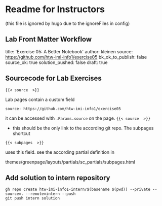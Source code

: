 
# Readme for Instructors

(this file is ignored by hugo due to the ignoreFiles in config)

## Lab Front Matter Workflow

title: 'Exercise 05: A Better Notebook'
author: kleinen
source: https://github.com/htw-imi-info1/exercise05
bk_ok_to_publish: false
source_ok: true
solution_pushed: false
draft: true


## Sourcecode for Lab Exercises
```
{{< source  >}}
```

Lab pages contain a custom field
```
source: https://github.com/htw-imi-info1/exercise05
```
it can be accessed with `.Params.source` on the page.
`{{< source  >}}`

- this should be the only link to the according git repo.
The subpages shortcut
```
{{< subpages  >}}
```

uses this field. see the according partial definition in

themes/greenpage/layouts/partials/sc_partials/subpages.html

## Add solution to intern repository

    gh repo create htw-imi-info1-intern/$(basename $(pwd)) --private --source=. --remote=intern --push
    git push intern solution
